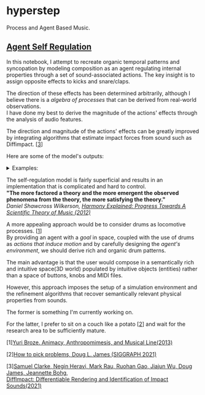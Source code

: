 # hyperstep

Process and Agent Based Music.
## [Agent Self Regulation](https://github.com/a-sumo/hyperstep/blob/main/agent_self_regulation.ipynb)
  In this notebook, I attempt to recreate organic temporal patterns and syncopation by modeling composition as an agent regulating internal properties through a set of sound-associated actions. The key insight is to assign opposite effects to kicks and snare/claps.
  
 The direction of these effects has been determined arbitrarily, although I believe there is a *algebra of processes* that can be derived from real-world observations.  
 I have done my best to derive the magnitude of the actions' effects through the analysis of audio features. 
 
 The direction and magnitude of the actions' effects can be greatly improved by integrating algorithms that estimate impact forces from sound such as Diffimpact. [[3](#diffimpact)]
  
Here are some of the model's outputs:
<details>
  <summary>Examples:</summary>
  
   [Example 1](https://user-images.githubusercontent.com/75185852/174502800-3452d939-b6da-4998-90c9-3c02c7bb5346.mp4)
   [Example 2](https://user-images.githubusercontent.com/75185852/188247039-9e68f585-80b3-4030-90c9-8cce4db12a0c.mp4)
   [Example 3](https://user-images.githubusercontent.com/75185852/188247570-71d7c998-c87e-41f2-b4ac-0786fa5533e7.mp4)
</details



>

The self-regulation model is fairly superficial and results in an implementation that is complicated and hard to control.  
**"The more factored a theory and the more emergent the observed phenomena from the theory, the more satisfying the theory."**  
*Daniel Shawcross Wilkerson, [Harmony Explained: Progress Towards A Scientific Theory of Music (2012)](https://arxiv.org/abs/1202.4212v1)*

A more appealing approach would be to consider drums as locomotive processes. [[1](#animacy)]  
By providing an agent with a *goal* in space, coupled with the use of drums as *actions that induce motion* and by carefully designing the *agent's environment*, we should derive rich and organic drum patterns.  

The main advantage is that the user would compose in a semantically rich and intuitive space(3D world) populated by intuitive objects (entities) rather than a space of buttons, knobs and MIDI files.   

However, this approach imposes the setup of a simulation environment and the refinement algorithms that recover semantically relevant physical properties from sounds.  

The former is something I'm currently working on.

For the latter, I prefer to sit on a couch like a potato [[2](#pick-problems)] and wait for the research area to be sufficiently mature.
<a id="animacy">
  
  [1][Yuri Broze. Animacy, Anthropomimesis, and Musical Line(2013)](https://etd.ohiolink.edu/apexprod/rws_etd/send_file/send?accession=osu1367425698)
  
</a>

<a id="pick-problems">
  
  [2][How to pick problems, Doug L. James (SIGGRAPH 2021)](https://youtu.be/fCE5tcnB3co?t=823)
  
</a>

<a id="diffimpact">
  
  [3][Samuel Clarke, Negin Heravi, Mark Rau, Ruohan Gao, Jiajun Wu, Doug James, Jeannette Bohg,  
DiffImpact: Differentiable Rendering and Identification of Impact Sounds(2021)](https://openreview.net/forum?id=wVIqlSqKu2D)
  
</a>
